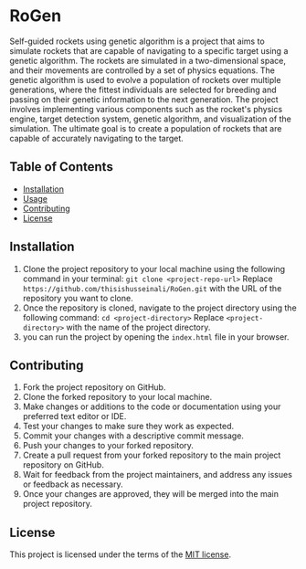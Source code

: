 # RoGen
Self-guided rockets using genetic algorithm is a project that aims to simulate rockets that are capable of navigating to a specific target using a genetic algorithm. The rockets are simulated in a two-dimensional space, and their movements are controlled by a set of physics equations. The genetic algorithm is used to evolve a population of rockets over multiple generations, where the fittest individuals are selected for breeding and passing on their genetic information to the next generation. The project involves implementing various components such as the rocket's physics engine, target detection system, genetic algorithm, and visualization of the simulation. The ultimate goal is to create a population of rockets that are capable of accurately navigating to the target.

## Table of Contents

-   [Installation]()
-   [Usage]()
-   [Contributing]()
-   [License]()

## Installation

1.  Clone the project repository to your local machine using the following command in your terminal: ``git clone <project-repo-url>`` 
    Replace `https://github.com/thisishusseinali/RoGen.git` with the URL of the repository you want to clone.
2.  Once the repository is cloned, navigate to the project directory using the following command: ``cd <project-directory>``
    Replace `<project-directory>` with the name of the project directory.  
3.   you can run the project by opening the `index.html` file in your browser. 

## Contributing
1.  Fork the project repository on GitHub.
2.  Clone the forked repository to your local machine.
3.  Make changes or additions to the code or documentation using your preferred text editor or IDE.
4.  Test your changes to make sure they work as expected.
5.  Commit your changes with a descriptive commit message.
6.  Push your changes to your forked repository.
7.  Create a pull request from your forked repository to the main project repository on GitHub.
8.  Wait for feedback from the project maintainers, and address any issues or feedback as necessary.
9.  Once your changes are approved, they will be merged into the main project repository.

## License

This project is licensed under the terms of the [MIT license](https://github.com/thisishusseinali/RoGen/blob/main/LICENSE).
